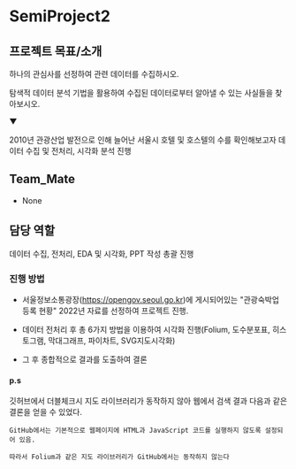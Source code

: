 # SemiProject2

## 프로젝트 목표/소개

하나의 관심사를 선정하여 관련 데이터를 수집하시오.

탐색적 데이터 분석 기법을 활용하여 수집된 데이터로부터 알아낼 수 있는 사실들을 찾아보시오.

▼

2010년 관광산업 발전으로 인해 늘어난 서울시 호텔 및 호스텔의 수를 확인해보고자 데이터 수집 및 전처리, 시각화 분석 진행

## Team_Mate

- None

## 담당 역할

데이터 수집, 전처리, EDA 및 시각화, PPT 작성 총괄 진행

### 진행 방법

- 서울정보소통광장(https://opengov.seoul.go.kr)에 게시되어있는 "관광숙박업 등록 현황" 2022년 자료를 선정하여 프로젝트 진행.

- 데이터 전처리 후 총 6가지 방법을 이용하여 시각화 진행(Folium, 도수분포표, 히스토그램, 막대그래프, 파이차트, SVG지도시각화)

- 그 후 종합적으로 결과를 도출하여 결론 




#### p.s

깃허브에서 더블체크시 지도 라이브러리가 동작하지 않아 웹에서 검색 결과 다음과 같은 결론을 얻을 수 있었다.
```
GitHub에서는 기본적으로 웹페이지에 HTML과 JavaScript 코드를 실행하지 않도록 설정되어 있음.

따라서 Folium과 같은 지도 라이브러리가 GitHub에서는 동작하지 않는다
```
